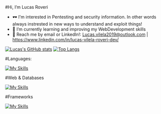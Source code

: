 #Hi, I’m Lucas Roveri
- 🕶  I'm interested in Pentesting and security information. In other words always instrested in new ways to understand and exploit things!
- 🌱 I’m currently learning and improving my WebDevelopment skills
- 💬 Reach me by email or LinkedIn!: Lucas.vilela2019@outlook.com | https://www.linkedin.com/in/lucas-vilela-roveri-dev/



[![Lucas's GitHub stats](https://github-readme-stats.vercel.app/api?username=Lucas-V-Roveri)](https://github.com/anuraghazra/github-readme-stats) 
[![Top Langs](https://github-readme-stats.vercel.app/api/top-langs/?username=anuraghazra)](https://github.com/anuraghazra/github-readme-stats)

#Languages:

[![My Skills](https://skillicons.dev/icons?i=js,java,py,bash,cpp)](https://skillicons.dev)

#Web & Databases

[![My Skills](https://skillicons.dev/icons?i=html,css,mysql)](https://skillicons.dev)

#Frameworks

[![My Skills](https://skillicons.dev/icons?i=react,bootstrap)](https://skillicons.dev)
